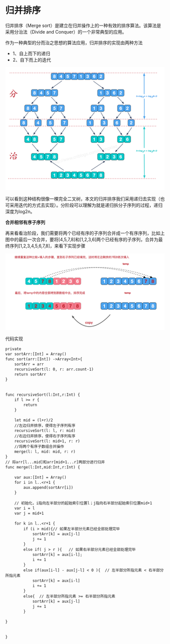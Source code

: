 # 归并排序

归并排序（Merge sort）是建立在归并操作上的一种有效的排序算法。该算法是采用分治法（Divide and Conquer）的一个非常典型的应用。

作为一种典型的分而治之思想的算法应用，归并排序的实现由两种方法

- 1、自上而下的递归
- 2、自下而上的迭代


![](https://github.com/SunshineBrother/LeetCodeStudy/blob/master/算法/归并排序/归并排序1.png)

可以看到这种结构很像一棵完全二叉树，本文的归并排序我们采用递归去实现（也可采用迭代的方式去实现）。分阶段可以理解为就是递归拆分子序列的过程，递归深度为log2n。


**合并相邻有序子序列**

再来看看治阶段，我们需要将两个已经有序的子序列合并成一个有序序列，比如上图中的最后一次合并，要将[4,5,7,8]和[1,2,3,6]两个已经有序的子序列，合并为最终序列[1,2,3,4,5,6,7,8]，来看下实现步骤


![](https://github.com/SunshineBrother/LeetCodeStudy/blob/master/算法/归并排序/归并排序2.png)


代码实现
```
private
var sortArr:[Int] = Array()
func sort(arr:[Int]) ->Array<Int>{
    sortArr = arr
    recursiveSort(l: 0, r: arr.count-1)
    return sortArr
}


func recursiveSort(l:Int,r:Int) {
    if l >= r {
        return
    }

    let mid = (l+r)/2
    //左边归并排序，使得左子序列有序
    recursiveSort(l: l, r: mid)
    //右边归并排序，使得右子序列有序
    recursiveSort(l: mid+1, r: r)
    //将两个有序子数组合并操作
    merge(l: l, mid: mid, r: r)
}
// 将arr[l...mid]和arr[mid+1...r]两部分进行归并
func merge(l:Int,mid:Int,r:Int) {

    var aux:[Int] = Array()
    for i in l..<r+1 {
        aux.append(sortArr[i])
    }

    // 初始化，i指向左半部分的起始索引位置l；j指向右半部分起始索引位置mid+1
    var i = l
    var j = mid+1

    for k in l..<r+1 {
        if (i > mid){// 如果左半部分元素已经全部处理完毕
            sortArr[k] = aux[j-l]
            j += 1
        }
        else if( j > r ){   // 如果右半部分元素已经全部处理完毕
            sortArr[k] = aux[i-l];
            i += 1
        }
        else if(aux[i-l] - aux[j-l] < 0 ){  // 左半部分所指元素 < 右半部分所指元素
            sortArr[k] = aux[i-l]
            i += 1
        }
        else{  // 左半部分所指元素 >= 右半部分所指元素
            sortArr[k] = aux[j-l]
            j += 1
        }

}


}
```





































